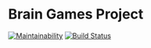 # Brain Games Project

[![Maintainability](https://api.codeclimate.com/v1/badges/a99a88d28ad37a79dbf6/maintainability)](https://codeclimate.com/github/codeclimate/codeclimate/maintainability)
[![Build Status](https://travis-ci.com/Aliendrop/project-lvl1-s376.svg?branch=master)](https://travis-ci.com/Aliendrop/project-lvl1-s376)

